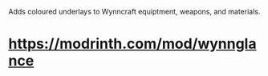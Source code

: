 Adds coloured underlays to Wynncraft equiptment, weapons, and materials.
# https://modrinth.com/mod/wynnglance

